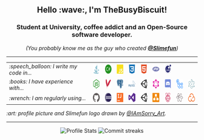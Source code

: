 <h2 align="center">Hello :wave:, I'm TheBusyBiscuit!</h2>
<h3 align="center">Student at University, coffee addict and an Open-Source software developer.</h3>

<p align="center">
    <em>(You probably know me as the guy who created <a href="https://github.com/Slimefun"><strong>@Slimefun</strong></a>)</em>
</p>

<hr />

<table>
    <tr>
        <td><em>:speech_balloon: I write my code in...</em></td>
        <td>
            <a title="Java" href="https://github.com/TheBusyBiscuit?tab=repositories&language=java">
                <img alt="Java" height="24px" src="https://raw.githubusercontent.com/TheBusyBiscuit/TheBusyBiscuit/master/icons/java.svg" />
            </a>
        </td>
        <td>
            <a title="C#" href="https://github.com/TheBusyBiscuit?tab=repositories&language=c%23">
                <img alt="C Sharp" height="24px" src="https://raw.githubusercontent.com/TheBusyBiscuit/TheBusyBiscuit/master/icons/csharp.svg" />
            </a>
        </td>
        <td>
            <a title="JavaScript" href="https://github.com/TheBusyBiscuit?tab=repositories&language=javascript">
                <img alt="Java Script" height="24px" src="https://raw.githubusercontent.com/TheBusyBiscuit/TheBusyBiscuit/master/icons/javascript.svg" />
            </a>
        </td>
        <td>
            <a title="CSS" href="https://github.com/TheBusyBiscuit?tab=repositories&language=css">
                <img alt="CSS" height="24px" src="https://raw.githubusercontent.com/TheBusyBiscuit/TheBusyBiscuit/master/icons/css3.svg" />
            </a>
        </td>
        <td>
            <a title="HTML" href="https://github.com/TheBusyBiscuit?tab=repositories&language=html">
                <img alt="HTML" height="24px" src="https://raw.githubusercontent.com/TheBusyBiscuit/TheBusyBiscuit/master/icons/html5.svg" />
            </a>
        </td>
        <td>
            <a title="PHP" href="https://github.com/TheBusyBiscuit?tab=repositories&language=php">
                <img alt="PHP" height="24px" src="https://raw.githubusercontent.com/TheBusyBiscuit/TheBusyBiscuit/master/icons/php.svg" />
            </a>
        </td>
        <td>
            <a title="Lua" href="https://github.com/TheBusyBiscuit?tab=repositories&language=lua">
                <img alt="Lua" height="24px" src="https://raw.githubusercontent.com/TheBusyBiscuit/TheBusyBiscuit/master/icons/lua.svg" />
            </a>
        </td>
        <td />
        <td />
    </tr>
    <tr>
        <td><em>:books: I have experience with...</em></td>
        <td>
            <a title="node.js" href="https://nodejs.org/">
                <img alt="Node JS" height="24px" src="https://raw.githubusercontent.com/TheBusyBiscuit/TheBusyBiscuit/master/icons/nodejs.svg" />
            </a>
        </td>
        <td>
            <a title="Apache Maven" href="https://maven.apache.org/">
                <img alt="Maven" height="24px" src="https://raw.githubusercontent.com/TheBusyBiscuit/TheBusyBiscuit/master/icons/maven.svg" />
            </a>
        </td>
        <td>
            <a title="Postgresql" href="https://www.postgresql.org/">
                <img alt="Postgresql" height="24px" src="https://raw.githubusercontent.com/TheBusyBiscuit/TheBusyBiscuit/master/icons/postgresql.svg" />
            </a>
        </td>
        <td>
            <a title="MySQL" href="https://www.mysql.com/">
                <img alt="MySQL" height="24px" src="https://raw.githubusercontent.com/TheBusyBiscuit/TheBusyBiscuit/master/icons/mysql.svg" />
            </a>
        </td>
        <td>
            <a title="Unity3D" href="https://unity.com/">
                <img alt="Unity 3D" height="24px" src="https://raw.githubusercontent.com/TheBusyBiscuit/TheBusyBiscuit/master/icons/unity.svg" />
            </a>
        </td>
        <td>
            <a title="GraphQL" href="https://graphql.org/">
                <img alt="GraphQL" height="24px" src="https://raw.githubusercontent.com/TheBusyBiscuit/TheBusyBiscuit/master/icons/graphql.svg" />
            </a>
        </td>
        <td>
            <a title="Discord" href="https://discord.com/">
                <img alt="Discord" height="24px" src="https://raw.githubusercontent.com/TheBusyBiscuit/TheBusyBiscuit/master/icons/discord.svg" />
            </a>
        </td>
        <td>
            <a title="GitHub Actions" href="https://github.com/features/actions">
                <img alt="GitHub Actions" height="24px" src="https://raw.githubusercontent.com/TheBusyBiscuit/TheBusyBiscuit/master/icons/githubactions.svg" />
            </a>
        </td>
        <td>
            <a title="ElectronJS" href="https://www.electronjs.org/">
                <img alt="ElectronJS" height="24px" src="https://raw.githubusercontent.com/TheBusyBiscuit/TheBusyBiscuit/master/icons/electron.svg" />
            </a>
        </td>
    </tr>
    <tr>
        <td><em>:wrench: I am regularly using...</em></td>
        <td>
            <a title="GitHub" href="https://github.com/">
                <img alt="GitHub" height="24px" src="https://raw.githubusercontent.com/TheBusyBiscuit/TheBusyBiscuit/master/icons/github.svg" />
            </a>
        </td>
        <td>
            <a title="Eclipse IDE" href="https://www.eclipse.org/">
                <img alt="Eclipse" height="24px" src="https://raw.githubusercontent.com/TheBusyBiscuit/TheBusyBiscuit/master/icons/eclipse.svg" />
            </a>
        </td>
        <td>
            <a title="IntelliJ IDEA" href="https://www.jetbrains.com/idea/">
                <img alt="IntelliJ IDEA" height="24px" src="https://raw.githubusercontent.com/TheBusyBiscuit/TheBusyBiscuit/master/icons/intellijidea.svg" />
            </a>
        </td>
        <td>
            <a title="Visual Studio" href="https://visualstudio.microsoft.com/">
                <img alt="Visual Studio" height="24px" src="https://raw.githubusercontent.com/TheBusyBiscuit/TheBusyBiscuit/master/icons/visualstudio.svg" />
            </a>
        </td>
        <td>
            <a title="Unity3D" href="https://unity.com/">
                <img alt="Unity 3D" height="24px" src="https://raw.githubusercontent.com/TheBusyBiscuit/TheBusyBiscuit/master/icons/unity.svg" />
            </a>
        </td>
        <td>
            <a title="diagrams.net" href="https://www.diagrams.net/">
                <img alt="diagrams.net" height="24px" src="https://raw.githubusercontent.com/TheBusyBiscuit/TheBusyBiscuit/master/icons/diagrams.svg" />
            </a>
        </td>
        <td>
            <a title="Raspberry Pi" href="https://www.raspberrypi.org/">
                <img alt="Raspberry Pi" height="24px" src="https://raw.githubusercontent.com/TheBusyBiscuit/TheBusyBiscuit/master/icons/raspberrypi.svg" />
            </a>
        </td>
        <td>
            <a title="Atom" href="https://atom.io/">
                <img alt="Atom" height="24px" src="https://raw.githubusercontent.com/TheBusyBiscuit/TheBusyBiscuit/master/icons/atom.svg" />
            </a>
        </td>
        <td>
            <a title="Sonarcloud" href="https://sonarcloud.io/">
                <img alt="Sonarcloud" height="24px" src="https://raw.githubusercontent.com/TheBusyBiscuit/TheBusyBiscuit/master/icons/sonarcloud.svg" />
            </a>
        </td>
    </tr>
</table>

<em>
    :art: profile picture and Slimefun logo drawn by <a href="https://www.instagram.com/iamsorry_art/">@IAmSorry_Art</a>.
</em>

<hr />

<p align="center">
    <img width="45%" alt="Profile Stats" src="https://github-readme-stats.vercel.app/api?username=TheBusyBiscuit&show_icons=true&hide_border=true&bg_color=00000000&title_color=0366d6&text_color=4896ff&icon_color=ffa74a" />
    <img width="45%" alt="Commit streaks" src="https://github-readme-streak-stats.herokuapp.com?user=TheBusyBiscuit&hide_border=true&background=00000000&stroke=4896ff&dates=71a1e0&ring=ffa74a&sideNums=4896ff&currStreakLabel=4896ff&currStreakNum=4896ff&sideLabels=4896ff" />
</p>
